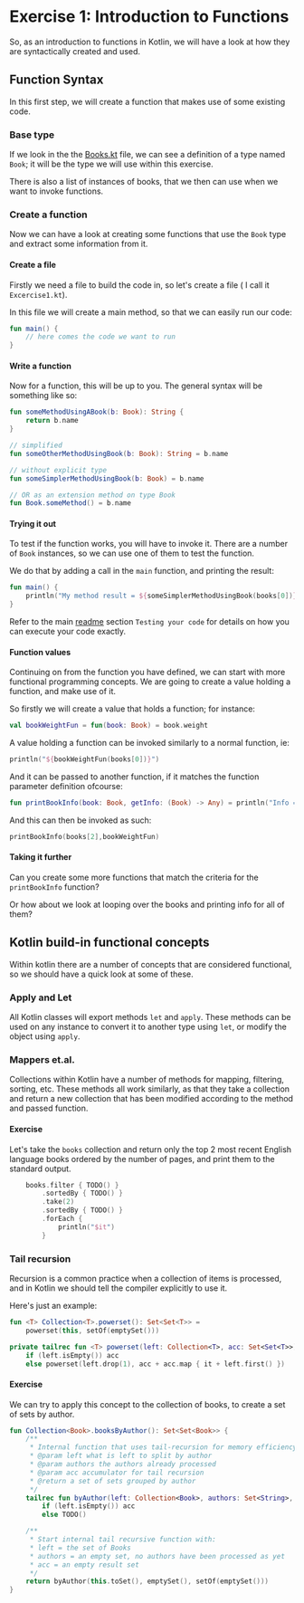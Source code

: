 # Exercise 1: Introduction to Functions

So, as an introduction to functions in Kotlin, we will have a look at how they
are syntactically created and used.

## Function Syntax

In this first step, we will create a function that makes use of some existing
code.

### Base type
If we look in the the [Books.kt](src/main/kotlin/Books.kt) file, we can see a 
definition of a type named `Book`; it will be the type we will use within this 
exercise.

There is also a list of instances of books, that we then can use when we want
to invoke functions.

### Create a function
Now we can have a look at creating some functions that use the `Book` type and 
extract some information from it.

#### Create a file
Firstly we need a file to build the code in, so let's create a file ( I call it 
`Excercise1.kt`).

In this file we will create a main method, so that we can easily run our code:
```kotlin
fun main() {
    // here comes the code we want to run
}
```

#### Write a function
Now for a function, this will be up to you. The general syntax will be 
something like so:
```kotlin
fun someMethodUsingABook(b: Book): String {
    return b.name
}

// simplified 
fun someOtherMethodUsingBook(b: Book): String = b.name

// without explicit type
fun someSimplerMethodUsingBook(b: Book) = b.name

// OR as an extension method on type Book
fun Book.someMethod() = b.name
```

#### Trying it out
To test if the function works, you will have to invoke it. There are a number of 
`Book` instances, so we can use one of them to test the function.

We do that by adding a call in the `main` function, and printing the result:
```kotlin
fun main() {
    println("My method result = ${someSimplerMethodUsingBook(books[0])}")    
}
```

Refer to the main [readme](Readme.md) section `Testing your code` for details 
on how you can execute your code exactly.

#### Function values
Continuing on from the function you have defined, we can start with more 
functional programming concepts. We are going to create a value holding a 
function, and make use of it.

So firstly we will create a value that holds a function; for instance:
```kotlin
val bookWeightFun = fun(book: Book) = book.weight
```

A value holding a function can be invoked similarly to a normal function, ie:
```kotlin
println("${bookWeightFun(books[0])}")
```

And it can be passed to another function, if it matches the function parameter
definition ofcourse:
```kotlin
fun printBookInfo(book: Book, getInfo: (Book) -> Any) = println("Info = ${getInfo(book)}")
```
And this can then be invoked as such:
```kotlin
printBookInfo(books[2],bookWeightFun)
```

#### Taking it further
Can you create some more functions that match the criteria for the 
`printBookInfo` function?

Or how about we look at looping over the books and printing info for all of 
them?

## Kotlin build-in functional concepts
Within kotlin there are a number of concepts that are considered functional, 
so we should have a quick look at some of these.

### Apply and Let
All Kotlin classes will export methods `let` and `apply`. These methods can 
be used on any instance to convert it to another type using `let`, or modify 
the object using `apply`.

### Mappers et.al.
Collections within Kotlin have a number of methods for mapping, filtering, 
sorting, etc. These methods all work similarly, as that they take a 
collection and return a new collection that has been modified according to 
the method and passed function.

#### Exercise
Let's take the `books` collection and return only the top 2 most recent English 
language books ordered by the number of pages, and print them to the 
standard output.

```kotlin
    books.filter { TODO() }
        .sortedBy { TODO() } 
        .take(2) 
        .sortedBy { TODO() }
        .forEach { 
            println("$it")
        }
```

### Tail recursion
Recursion is a common practice when a collection of items is processed, and 
in Kotlin we should tell the compiler explicitly to use it.

Here's just an example:
```kotlin
fun <T> Collection<T>.powerset(): Set<Set<T>> = 
    powerset(this, setOf(emptySet()))

private tailrec fun <T> powerset(left: Collection<T>, acc: Set<Set<T>>): Set<Set<T>> =
    if (left.isEmpty()) acc
    else powerset(left.drop(1), acc + acc.map { it + left.first() })
```

#### Exercise
We can try to apply this concept to the collection of books, to create a set of 
sets by author.

```kotlin
fun Collection<Book>.booksByAuthor(): Set<Set<Book>> {
    /**
     * Internal function that uses tail-recursion for memory efficiency
     * @param left what is left to split by author
     * @param authors the authors already processed
     * @param acc accumulator for tail recursion
     * @return a set of sets grouped by author
     */
    tailrec fun byAuthor(left: Collection<Book>, authors: Set<String>, acc: Set<Set<Book>>): Set<Set<Book>> =
        if (left.isEmpty()) acc
        else TODO()

    /**
     * Start internal tail recursive function with:
     * left = the set of Books
     * authors = an empty set, no authors have been processed as yet
     * acc = an empty result set
     */
    return byAuthor(this.toSet(), emptySet(), setOf(emptySet()))
}
```


